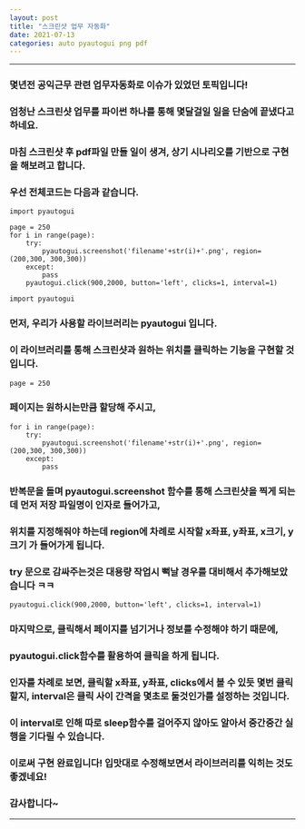 ```yaml
---
layout: post
title: "스크린샷 업무 자동화"
date: 2021-07-13
categories: auto pyautogui png pdf
---
```

---
### 몇년전 공익근무 관련 업무자동화로 이슈가 있었던 토픽입니다!
### 엄청난 스크린샷 업무를 파이썬 하나를 통해 몇달걸일 일을 단숨에 끝냈다고 하네요.
### 마침 스크린샷 후 pdf파일 만들 일이 생겨, 상기 시나리오를 기반으로 구현을 해보려고 합니다.
### 우선 전체코드는 다음과 같습니다.

```
import pyautogui

page = 250
for i in range(page):
    try:
        pyautogui.screenshot('filename'+str(i)+'.png', region=(200,300, 300,300))
    except:
        pass
    pyautogui.click(900,2000, button='left', clicks=1, interval=1)
```
```
import pyautogui
```
### 먼저, 우리가 사용할 라이브러리는 pyautogui 입니다.
### 이 라이브러리를 통해 스크린샷과 원하는 위치를 클릭하는 기능을 구현할 것입니다.

```
page = 250
```
### 페이지는 원하시는만큼 할당해 주시고,
```
for i in range(page):
    try:
        pyautogui.screenshot('filename'+str(i)+'.png', region=(200,300, 300,300))
    except:
        pass
```
### 반복문을 돌며 pyautogui.screenshot 함수를 통해 스크린샷을 찍게 되는데 먼저 저장 파일명이 인자로 들어가고,
### 위치를 지정해줘야 하는데 region에 차례로 시작할 x좌표, y좌표, x크기, y크기 가 들어가게 됩니다.


### try 문으로 감싸주는것은 대용량 작업시 뻑날 경우를 대비해서 추가해보았습니다 ㅋㅋ

```
pyautogui.click(900,2000, button='left', clicks=1, interval=1)
```
### 마지막으로, 클릭해서 페이지를 넘기거나 정보를 수정해야 하기 때문에, 
### pyautogui.click함수를 활용하여 클릭을 하게 됩니다.
### 인자를 차례로 보면, 클릭할 x좌표, y좌표, clicks에서 볼 수 있듯 몇번 클릭할지, interval은 클릭 사이 간격을 몇초로 둘것인가를 설정하는 것입니다. 
### 이 interval로 인해 따로 sleep함수를 걸어주지 않아도 알아서 중간중간 실행을 기다릴 수 있습니다.


### 이로써 구현 완료입니다! 입맛대로 수정해보면서 라이브러리를 익히는 것도 좋겠네요! 
### 감사합니다~


---
